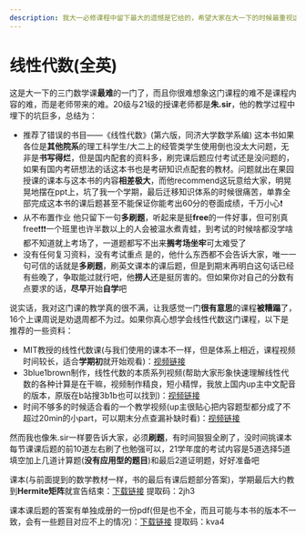 ```yaml
---
description: 我大一必修课程中留下最大的遗憾是它给的，希望大家在大一下的时候最重视这门课
---
```


# 线性代数(全英)

这是大一下的三门数学课**最难**的一门了，而且你很难想象这门课程的难不是课程内容的难，而是老师带来的难。20级与21级的授课老师都是**朱.sir**，他的教学过程中埋下的坑巨多，总结为：

* 推荐了错误的书目——《线性代数》(第六版，同济大学数学系编) 这本书如果各位是**其他院系**的理工科学生/大二上的经管类学生使用倒也没太大问题，无非是**书写得烂**，但是国内配套的资料多，刷完课后题应付考试还是没问题的，如果有国内考研想法的话这本书也是考研知识点配套的教材。问题就出在果园授课的课本与这本书的内容**相差极大**，而他recommend这玩意给大家，明晃晃地摆在ppt上，坑了我一个学期，最后迁移知识体系的时候很痛苦，单靠全部完成这本书的课后题甚至不能保证你能考出60分的卷面成绩，千万小心❗
* 从不布置作业 他只留下一句**多刷题**，听起来是挺**free**的一件好事，但可别真free❗❗❗一个班里也许半数以上的人会被温水煮青蛙，到考试的时候啥都没学啥都不知道就上考场了，一道题都写不出来**搁考场坐牢**可太难受了
* 没有任何复习资料，没有考试重点 是的，他什么东西都不会告诉大家，唯一一句可信的话就是**多刷题**，刷英文课本的课后题，但是到期末再明白这句话已经有些晚了，争取能过就行吧，他**捞人**还是挺厉害的。但如果你对自己的分数有点要求的话，**尽早**开始**自学**吧

说实话，我对这门课的教学真的很不满，让我感觉一门**很有意思**的课程**被糟蹋**了，16个上课周说是劝退周都不为过。如果你真心想学会线性代数这门课程，以下是推荐的一些资料：

* MIT教授的线性代数课(与我们使用的课本不一样，但是体系上相近，课程视频时间较长，适合**学期初**就开始观看)：[视频链接](https://www.bilibili.com/video/BV16Z4y1U7oU?share\_source=copy\_web\&vd\_source=2e2bcfa887bf8da9bde84af9fe79f8eb)
* 3blue1brown制作，线性代数的本质系列视频(帮助大家形象快速理解线性代数的各种计算是在干嘛，视频制作精良，短小精悍，我放上国内up主中文配音的版本，原版在b站搜3b1b也可以找到)：[视频链接](https://www.bilibili.com/video/BV1ib411t7YR?share\_source=copy\_web\&vd\_source=2e2bcfa887bf8da9bde84af9fe79f8eb)
* 时间不够多的时候适合看的一个教学视频(up主很贴心把内容题型都分成了不超过20min的小part，可以期末分点查漏补缺时看)：[视频链接](https://www.bilibili.com/video/BV1HB4y1T7Mc?share\_source=copy\_web\&vd\_source=2e2bcfa887bf8da9bde84af9fe79f8eb)

然而我也像朱.sir一样要告诉大家，必须**刷题**，有时间狠狠全刷了，没时间挑课本每节课课后题的前10道左右刷了也勉强可以，21学年度的考试内容是5道选择5道填空加上几道计算题(**没有应用型的题目**)和最后2道证明题，好好准备吧

课本(与前面提到的数学教材一样，书的最后有课后题部分答案)，学期最后大约教到**Hermite矩阵**就宣告结束：[下载链接](https://pan.baidu.com/s/1nSaMjFXaJbr08wNl2g1Gpw) 提取码：2jh3

课本课后题的答案有单独成册的一份pdf(但是也不全，而且可能与本书的版本不一致，会有一些题目对应不上的情况)：[下载链接](https://pan.baidu.com/s/1GjSV\_J2D9toshXwp98-DTw) 提取码：kva4
